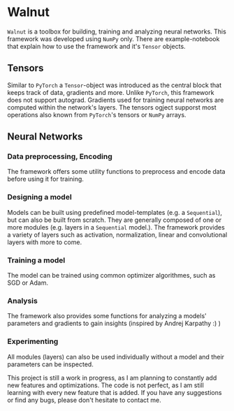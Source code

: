 # Walnut

`Walnut` is a toolbox for building, training and analyzing neural networks. This framework was developed using `NumPy` only. There are example-notebook that explain how to use the framework and it's `Tensor` objects.

## Tensors
Similar to `PyTorch` a `Tensor`-object was introduced as the central block that keeps track of data, gradients and more. Unlike `PyTorch`, this framework does not support autograd. Gradients used for training neural networks are computed within the network's layers. The tensors ogject supporst most operations also known from `PyTorch`'s tensors or `NumPy` arrays.

## Neural Networks

### Data preprocessing, Encoding
The framework offers some utility functions to preprocess and encode data before using it for training.

### Designing a model
Models can be built using predefined model-templates (e.g. a `Sequential`), but can also be built from scratch. They are generally composed of one or more modules (e.g. layers in a `Sequential` model.). The framework provides a variety of layers such as activation, normalization, linear and convolutional layers with more to come.

### Training a model
The model can be trained using common optimizer algorithmes, such as SGD or Adam.

### Analysis
The framework also provides some functions for analyzing a models' parameters and gradients to gain insights (inspired by Andrej Karpathy :) )

### Experimenting
All modules (layers) can also be used individually without a model and their parameters can be inspected.

This project is still a work in progress, as I am planning to constantly add new features and optimizations.
The code is not perfect, as I am still learning with every new feature that is added.
If you have any suggestions or find any bugs, please don't hesitate to contact me.
